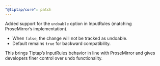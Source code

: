 ```yaml
---
"@tiptap/core": patch
---
```


Added support for the `undoable` option in InputRules (matching ProseMirror’s implementation).  

- When `false`, the change will not be tracked as undoable.  
- Default remains `true` for backward compatibility.  

This brings Tiptap’s InputRules behavior in line with ProseMirror and gives developers finer control over undo functionality.
